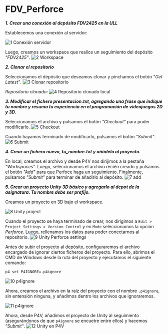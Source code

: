 # FDV_Perforce

_**1. Crear una conexión al depósito FDV2425 en la ULL**_

Establecemos una conexión al servidor:

![1  Conexión servidor](https://github.com/user-attachments/assets/f34bbe0d-9d4c-4faf-86eb-01c2b441495d)

Luego, creamos un workspace que realice un seguimiento del depósito _"FDV2425"_.
![2  Workspace](https://github.com/user-attachments/assets/c5aaf873-28e9-4b1c-b537-e01fa9ba6dce)

_**2. Clonar el repositorio**_

Seleccionamos el depósito que deseamos clonar y pinchamos el botón _"Get Latest"_.
![3  Clonar repositorio](https://github.com/user-attachments/assets/08f2457b-82f6-4e3d-b94f-1a5acbc0d153)

_Repositorio clonado:_
![4  Repositorio clonado local](https://github.com/user-attachments/assets/855d7f95-0643-4f87-b634-a2ecb29778d1)

_**3. Modificar el fichero presentacion.txt, agregando una frase que indique tu nombre y resuma tu experiencia en el programación de videojuegos 2D y 3D.**_

Seleccionamos el archivo y pulsamos el botón _"Checkout"_ para poder modificarlo.
![5  Checkout](https://github.com/user-attachments/assets/cf37839d-90ac-445b-8674-a65fb4a2605f)

Cuando hayamos terminado de modificarlo, pulsamos el botón _"Submit"_.
![6   Submit](https://github.com/user-attachments/assets/20b9cce4-efa9-459c-8f4c-8aa11bc8a1a9)

_**4. Crear un fichero nuevo, tu_nombre.txt y añádelo al proyecto.**_

En local, creamos el archivo y desde P4V nos dirijimos a la pestaña _"Workspaces_". Luego, seleccionamos el archivo recién creado y pulsamos el botón _"Add"_ para que Perfoce haga un seguimiento. Finalmente, pulsamos _"Submit"_ para terminar de añadirlo al depósito.
![7  add](https://github.com/user-attachments/assets/b83e935f-d873-47a9-929f-e03da843ff70)

_**5. Crear un proyecto Unity 3D básico y agregarlo al depot de la asignatura. Tu nombre debe ser prefijo.**_

Creamos un proyecto en 3D bajo el workspace.

![8  Unity project](https://github.com/user-attachments/assets/a44c24cf-ee3c-4e83-bcd5-e89bd4fa968e)

Cuando el proyecto se haya terminado de crear, nos dirigimos a `Edit > Project Settings > Version Control` y en `Mode` seleccionamos la opción _Perforce_. Luego, rellenamos los datos para poder conectarnos al
repositorio.
![9  Unity Perforce settings](https://github.com/user-attachments/assets/687cdabd-2f2c-4e27-bd37-eaedc02d1e3b)

Antes de subir el proyecto al depósito, configuraremos el archivo encargado de ignorar ciertos ficheros del proyecto. Para ello, abrimos el CMD de Windows desde la ruta del proyecto y ejecutamos el siguiente comando:

```
p4 set P4IGNORE=.p4ignore
```

![10  p4ignore](https://github.com/user-attachments/assets/2516dc57-24a1-4c7d-b605-f368f73c4a11)

Ahora, creamos el archivo en la raíz del proyecto con el nombre `.p4ignore`, sin entensión ninguna, y añadimos dentro los archivos que ignoraremos.

![11  p4ignore](https://github.com/user-attachments/assets/df8fab29-41cc-4a6c-a9ff-ec807f65fe77)

Ahora, desde P4V, añadimos el proyecto de Unity al seguimiento (asegurándonos de que `p4ignore` se encuetre entre ellos) y hacemos _"Submit"_.
![12  Unity en P4V](https://github.com/user-attachments/assets/d424650d-d171-4e7b-b2cd-89f80552d534)



